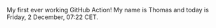 My first ever working GitHub Action!
My name is Thomas and today is Friday, 2 December, 07:22 CET. 
